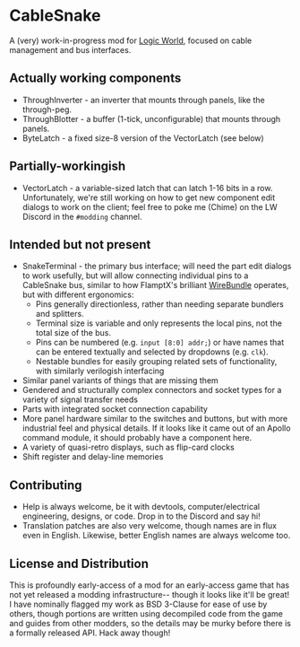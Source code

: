 # CableSnake

A (very) work-in-progress mod for [Logic World](https://logicworld.net/), focused on cable management and bus interfaces.

## Actually working components

* ThroughInverter - an inverter that mounts through panels, like the through-peg.
* ThroughBlotter - a buffer (1-tick, unconfigurable) that mounts through panels.
* ByteLatch - a fixed size-8 version of the VectorLatch (see below)

## Partially-workingish

* VectorLatch - a variable-sized latch that can latch 1-16 bits in a row.  Unfortunately, we're still working on how to get new component edit dialogs to work on the client; feel free to poke me (Chime) on the LW Discord in the `#modding` channel.

## Intended but not present

* SnakeTerminal - the primary bus interface; will need the part edit dialogs to work usefully, but will allow connecting individual pins to a CableSnake bus, similar to how FlamptX's brilliant [WireBundle](https://github.com/FlamptX/WireBundle) operates, but with different ergonomics:
  * Pins generally directionless, rather than needing separate bundlers and splitters.
  * Terminal size is variable and only represents the local pins, not the total size of the bus.
  * Pins can be numbered (e.g. `input [8:0] addr;`) or have names that can be entered textually and selected by dropdowns (e.g. `clk`).
  * Nestable bundles for easily grouping related sets of functionality, with similarly verilogish interfacing
* Similar panel variants of things that are missing them
* Gendered and structurally complex connectors and socket types for a variety of signal transfer needs
* Parts with integrated socket connection capability
* More panel hardware similar to the switches and buttons, but with more industrial feel and physical details. If it looks like it came out of an Apollo command module, it should probably have a component here.
* A variety of quasi-retro displays, such as flip-card clocks
* Shift register and delay-line memories

## Contributing

* Help is always welcome, be it with devtools, computer/electrical engineering, designs, or code.  Drop in to the Discord and say hi!
* Translation patches are also very welcome, though names are in flux even in English. Likewise, better English names are always welcome too.

## License and Distribution

This is profoundly early-access of a mod for an early-access game that has not yet released a modding infrastructure-- though it looks like it'll be great!  I have nominally flagged my work as BSD 3-Clause for ease of use by others, though portions are written using decompiled code from the game and guides from other modders, so the details may be murky before there is a formally released API.  Hack away though!
